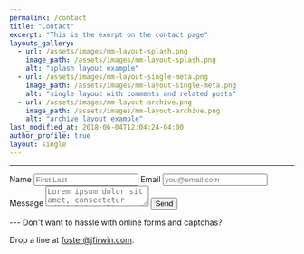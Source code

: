 ```yaml
---
permalink: /contact
title: "Contact"
excerpt: "This is the exerpt on the contact page"
layouts_gallery:
  - url: /assets/images/mm-layout-splash.png
    image_path: /assets/images/mm-layout-splash.png
    alt: "splash layout example"
  - url: /assets/images/mm-layout-single-meta.png
    image_path: /assets/images/mm-layout-single-meta.png
    alt: "single layout with comments and related posts"
  - url: /assets/images/mm-layout-archive.png
    image_path: /assets/images/mm-layout-archive.png
    alt: "archive layout example"
last_modified_at: 2018-06-04T12:04:24-04:00
author_profile: true
layout: single
---
```

---
<form action="https://formspree.io/foster@jfirwin.com"
      method="POST" id="contact_form">
    <input type="hidden" name="_subject" value="Contact Form Submission" />
    <input type="text" name="_gotcha" style="display:none" />
    <input type="hidden" name="_next" value="https://jfirwin.com/thank-you" />
    Name
    <input type="text" name="name" required autocomplete="off" placeholder="First Last">
    Email
    <input type="email" name="_replyto" required autocomplete="off" placeholder="you@email.com">
    Message
    <textarea form="contact_form" name="message" required autocomplete="off" placeholder="Lorem ipsum dolor sit amet, consectetur adipisicing elit, sed do eiusmod tempor incididunt ut labore et dolore magna aliqua."></textarea>
    <input type="submit" value="Send" class="btn btn--primary">
</form>
---
Don't want to hassle with online forms and captchas?

Drop a line at [foster@jfirwin.com](mailto:"foster@jfirwin.com").

